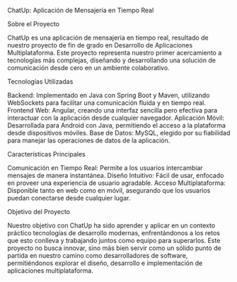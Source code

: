 ChatUp: Aplicación de Mensajería en Tiempo Real

Sobre el Proyecto

ChatUp es una aplicación de mensajería en tiempo real, resultado de nuestro proyecto de fin de grado en Desarrollo de Aplicaciones Multiplataforma. Este proyecto representa 
nuestro primer acercamiento a tecnologías más complejas, diseñando y desarrollando una solución de comunicación desde cero en un ambiente colaborativo.

Tecnologías Utilizadas

Backend: Implementado en Java con Spring Boot y Maven, utilizando WebSockets para facilitar una comunicación fluida y en tiempo real.
Frontend Web: Angular, creando una interfaz sencilla pero efectiva para interactuar con la aplicación desde cualquier navegador.
Aplicación Móvil: Desarrollada para Android con Java, permitiendo el acceso a la plataforma desde dispositivos móviles.
Base de Datos: MySQL, elegido por su fiabilidad para manejar las operaciones de datos de la aplicación.

Características Principales

Comunicación en Tiempo Real: Permite a los usuarios intercambiar mensajes de manera instantánea.
Diseño Intuitivo: Fácil de usar, enfocado en proveer una experiencia de usuario agradable.
Acceso Multiplataforma: Disponible tanto en web como en móvil, asegurando que los usuarios puedan conectarse desde cualquier lugar.

Objetivo del Proyecto

Nuestro objetivo con ChatUp ha sido aprender y aplicar en un contexto práctico tecnologías de desarrollo modernas, enfrentándonos a los retos que esto conlleva y trabajando juntos
como equipo para superarlos. Este proyecto no busca innovar, sino más bien servir como un sólido punto de partida en nuestro camino como desarrolladores de software, permitiéndonos 
explorar el diseño, desarrollo e implementación de aplicaciones multiplataforma.
